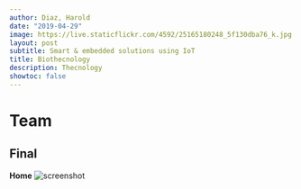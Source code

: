 ```yaml
---
author: Diaz, Harold
date: "2019-04-29"
image: https://live.staticflickr.com/4592/25165180248_5f130dba76_k.jpg
layout: post
subtitle: Smart & embedded solutions using IoT
title: Biothecnology
description: Thecnology
showtoc: false
---
```



# Team


## Final


**Home**
![screenshot](/img/frijol.jpg)


